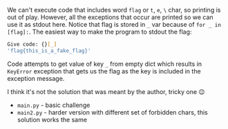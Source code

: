 We can't execute code that includes word `flag` or `t`, `e`, `\` char, so printing is out of play. However, all the exceptions that occur are printed so we can use it as stdout here. Notice that flag is stored in `_` var because of `for _ in [flag]:`. The easiest way to make the program to stdout the flag:
```bash
Give code: {}[_]
'flag{this_is_a_fake_flag}'
```
Code attempts to get value of key `_` from empty dict which results in `KeyError` exception that gets us the flag as the key is included in the exception message.

I think it's not the solution that was meant by the author, tricky one 😉

- `main.py` - basic challenge
- `main2.py` -  harder version with different set of forbidden chars, this solution works the same
